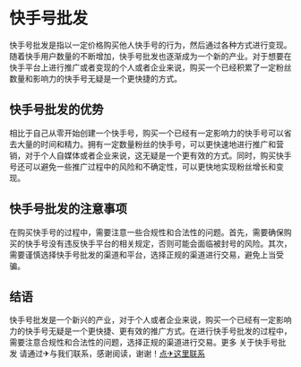# 快手号批发

快手号批发是指以一定价格购买他人快手号的行为，然后通过各种方式进行变现。随着快手用户数量的不断增加，快手号批发也逐渐成为一个新的产业。对于想要在快手平台上进行推广或者变现的个人或者企业来说，购买一个已经积累了一定粉丝数量和影响力的快手号无疑是一个更快捷的方式。

## 快手号批发的优势

相比于自己从零开始创建一个快手号，购买一个已经有一定影响力的快手号可以省去大量的时间和精力。拥有一定数量粉丝的快手号，可以更快速地进行推广和营销，对于个人自媒体或者企业来说，这无疑是一个更有效的方式。同时，购买快手号还可以避免一些推广过程中的风险和不确定性，可以更快地实现粉丝增长和变现。

## 快手号批发的注意事项

在购买快手号的过程中，需要注意一些合规性和合法性的问题。首先，需要确保购买的快手号没有违反快手平台的相关规定，否则可能会面临被封号的风险。其次，需要谨慎选择快手号批发的渠道和平台，选择正规的渠道进行交易，避免上当受骗。

## 结语

快手号批发是一个新兴的产业，对于个人或者企业来说，购买一个已经有一定影响力的快手号无疑是一个更快捷、更有效的推广方式。在进行快手号批发的过程中，需要注意合规性和合法性的问题，选择正规的渠道进行交易。更多 关于快手号批发 请通过✈与我们联系，感谢阅读，谢谢！[点✈这里联系](https://www.k02.cc)